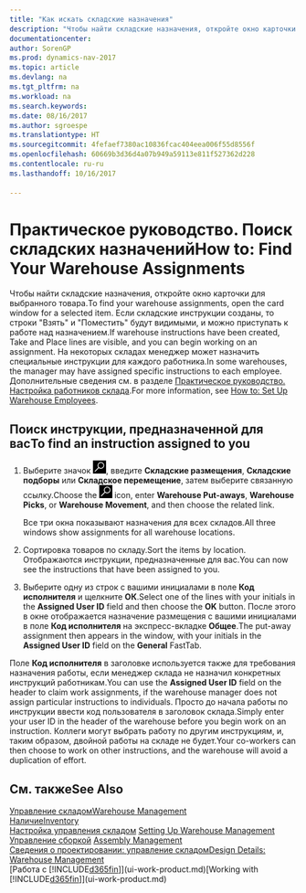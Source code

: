 ```yaml
---
title: "Как искать складские назначения"
description: "Чтобы найти складские назначения, откройте окно карточки для выбранного товара. Если складские инструкции созданы, то строки \"Взять\" и \"Поместить\" будут видимыми, и можно приступать к работе над назначением. На некоторых складах менеджер может назначить специальные инструкции для каждого работника."
documentationcenter: 
author: SorenGP
ms.prod: dynamics-nav-2017
ms.topic: article
ms.devlang: na
ms.tgt_pltfrm: na
ms.workload: na
ms.search.keywords: 
ms.date: 08/16/2017
ms.author: sgroespe
ms.translationtype: HT
ms.sourcegitcommit: 4fefaef7380ac10836fcac404eea006f55d8556f
ms.openlocfilehash: 60669b3d36d4a07b949a59113e811f527362d228
ms.contentlocale: ru-ru
ms.lasthandoff: 10/16/2017

---
```

# <a name="how-to-find-your-warehouse-assignments"></a><span data-ttu-id="ef44c-105">Практическое руководство. Поиск складских назначений</span><span class="sxs-lookup"><span data-stu-id="ef44c-105">How to: Find Your Warehouse Assignments</span></span>
<span data-ttu-id="ef44c-106">Чтобы найти складские назначения, откройте окно карточки для выбранного товара.</span><span class="sxs-lookup"><span data-stu-id="ef44c-106">To find your warehouse assignments, open the card window for a selected item.</span></span> <span data-ttu-id="ef44c-107">Если складские инструкции созданы, то строки "Взять" и "Поместить" будут видимыми, и можно приступать к работе над назначением.</span><span class="sxs-lookup"><span data-stu-id="ef44c-107">If warehouse instructions have been created, Take and Place lines are visible, and you can begin working on an assignment.</span></span> <span data-ttu-id="ef44c-108">На некоторых складах менеджер может назначить специальные инструкции для каждого работника.</span><span class="sxs-lookup"><span data-stu-id="ef44c-108">In some warehouses, the manager may have assigned specific instructions to each employee.</span></span> <span data-ttu-id="ef44c-109">Дополнительные сведения см. в разделе [Практическое руководство. Настройка работников склада](warehouse-how-to-set-up-warehouse-employees.md).</span><span class="sxs-lookup"><span data-stu-id="ef44c-109">For more information, see [How to: Set Up Warehouse Employees](warehouse-how-to-set-up-warehouse-employees.md).</span></span>

## <a name="to-find-an-instruction-assigned-to-you"></a><span data-ttu-id="ef44c-110">Поиск инструкции, предназначенной для вас</span><span class="sxs-lookup"><span data-stu-id="ef44c-110">To find an instruction assigned to you</span></span>  
1.  <span data-ttu-id="ef44c-111">Выберите значок ![Поиск страницы или отчета](media/ui-search/search_small.png "Значок поиска страницы или отчета"), введите **Складские размещения**, **Складские подборы** или **Складское перемещение**, затем выберите связанную ссылку.</span><span class="sxs-lookup"><span data-stu-id="ef44c-111">Choose the ![Search for Page or Report](media/ui-search/search_small.png "Search for Page or Report icon") icon, enter **Warehouse Put-aways**, **Warehouse Picks**, or **Warehouse Movement**, and then choose the related link.</span></span>

    <span data-ttu-id="ef44c-112">Все три окна показывают назначения для всех складов.</span><span class="sxs-lookup"><span data-stu-id="ef44c-112">All three windows show assignments for all warehouse locations.</span></span>  

2. <span data-ttu-id="ef44c-113">Сортировка товаров по складу.</span><span class="sxs-lookup"><span data-stu-id="ef44c-113">Sort the items by location.</span></span> <span data-ttu-id="ef44c-114">Отображаются инструкции, предназначенные для вас.</span><span class="sxs-lookup"><span data-stu-id="ef44c-114">You can now see the instructions that have been assigned to you.</span></span>  
3. <span data-ttu-id="ef44c-115">Выберите одну из строк с вашими инициалами в поле **Код исполнителя** и щелкните **ОК**.</span><span class="sxs-lookup"><span data-stu-id="ef44c-115">Select one of the lines with your initials in the **Assigned User ID** field and then choose the **OK** button.</span></span> <span data-ttu-id="ef44c-116">После этого в окне отображается назначение размещения с вашими инициалами в поле **Код исполнителя** на экспресс-вкладке **Общее**.</span><span class="sxs-lookup"><span data-stu-id="ef44c-116">The put-away assignment then appears in the window, with your initials in the **Assigned User ID** field on the **General** FastTab.</span></span>  

<span data-ttu-id="ef44c-117">Поле **Код исполнителя** в заголовке используется также для требования назначения работы, если менеджер склада не назначил конкретных инструкций работникам.</span><span class="sxs-lookup"><span data-stu-id="ef44c-117">You can use the **Assigned User ID** field on the header to claim work assignments, if the warehouse manager does not assign particular instructions to individuals.</span></span> <span data-ttu-id="ef44c-118">Просто до начала работы по инструкции ввести код пользователя в заголовок склада.</span><span class="sxs-lookup"><span data-stu-id="ef44c-118">Simply enter your user ID in the header of the warehouse before you begin work on an instruction.</span></span> <span data-ttu-id="ef44c-119">Коллеги могут выбрать работу по другим инструкциям, и, таким образом, двойной работы на складе не будет.</span><span class="sxs-lookup"><span data-stu-id="ef44c-119">Your co-workers can then choose to work on other instructions, and the warehouse will avoid a duplication of effort.</span></span>  

## <a name="see-also"></a><span data-ttu-id="ef44c-120">См. также</span><span class="sxs-lookup"><span data-stu-id="ef44c-120">See Also</span></span>  
[<span data-ttu-id="ef44c-121">Управление складом</span><span class="sxs-lookup"><span data-stu-id="ef44c-121">Warehouse Management</span></span>](warehouse-manage-warehouse.md)  
[<span data-ttu-id="ef44c-122">Наличие</span><span class="sxs-lookup"><span data-stu-id="ef44c-122">Inventory</span></span>](inventory-manage-inventory.md)  
<span data-ttu-id="ef44c-123">[Настройка управления складом](warehouse-setup-warehouse.md)   </span><span class="sxs-lookup"><span data-stu-id="ef44c-123">[Setting Up Warehouse Management](warehouse-setup-warehouse.md)   </span></span>  
<span data-ttu-id="ef44c-124">[Управление сборкой](assembly-assemble-items.md)  </span><span class="sxs-lookup"><span data-stu-id="ef44c-124">[Assembly Management](assembly-assemble-items.md)  </span></span>  
[<span data-ttu-id="ef44c-125">Сведения о проектировании: управление складом</span><span class="sxs-lookup"><span data-stu-id="ef44c-125">Design Details: Warehouse Management</span></span>](design-details-warehouse-management.md)  
<span data-ttu-id="ef44c-126">[Работа с [!INCLUDE[d365fin](includes/d365fin_md.md)]](ui-work-product.md)</span><span class="sxs-lookup"><span data-stu-id="ef44c-126">[Working with [!INCLUDE[d365fin](includes/d365fin_md.md)]](ui-work-product.md)</span></span> 

